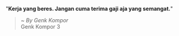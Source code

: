 "**Kerja yang beres. Jangan cuma terima gaji aja yang semangat.**"

> ~ _By Genk Kompor_  
Genk Kompor 3
